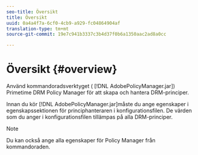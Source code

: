 ```yaml
---
seo-title: Översikt
title: Översikt
uuid: 0a4a4f7a-6cf0-4cb9-a929-fc04864904af
translation-type: tm+mt
source-git-commit: 19e7c941b3337c3b4d37f0b6a1350aac2ad8a0cc

---
```



# Översikt {#overview}

Använd kommandoradsverktyget ( [!DNL AdobePolicyManager.jar]) Primetime DRM Policy Manager för att skapa och hantera DRM-principer.

Innan du kör [!DNL AdobePolicyManager.jar]måste du ange egenskaper i egenskapssektionen för principhanteraren i konfigurationsfilen. De värden som du anger i konfigurationsfilen tillämpas på alla DRM-principer.

>[!NOTE]
>
>Du kan också ange alla egenskaper för Policy Manager från kommandoraden.
